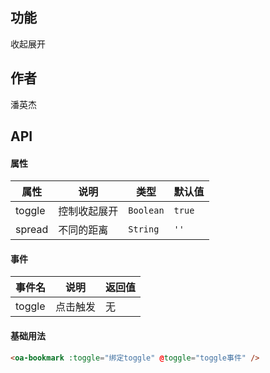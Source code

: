 ## 功能
收起展开

## 作者
潘英杰

## API

#### 属性

属性 | 说明 | 类型 | 默认值
---|---|---|---
toggle | 控制收起展开 | `Boolean` | `true`
spread | 不同的距离 | `String` | `''`



#### 事件

事件名 | 说明 | 返回值 
--- | --- | ---
toggle | 点击触发 | 无

#### 基础用法

```html
<oa-bookmark :toggle="绑定toggle" @toggle="toggle事件" />
			
```

